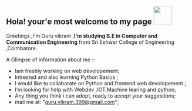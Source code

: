 ## Hola! your'e most welcome to my page <img src="https://www.google.com/url?sa=i&url=https%3A%2F%2Fwww.pinterest.com%2Fpin%2F426716133446441772%2F&psig=AOvVaw3kbA_3Qh4FhdLxzAf_Asw3&ust=1613745371260000&source=images&cd=vfe&ved=0CAIQjRxqFwoTCLj8xZPU8-4CFQAAAAAdAAAAABAD" width="50" height="50"> ##


Greetings ,I'm Guru vikram ,<strong>I'm studying B.E in Computer and Communication Engineering</strong> from Sri Eshwar College of Engineering ,Coimbatore.
 

A Glimpse of information about me :-
-  Iam freshly working on web devolopement;
-  Intrested and also learning Python Basics ;
-  I would like to collaborate on Python and frontend web devolopement ;
-  I’m looking for help with Webdev ,IOT,Machine learing and python;  
-  Any thing you think i can adopt, ready to accept your suggestions;
-  mail me at: "guru.vikram.399@gmail.com";